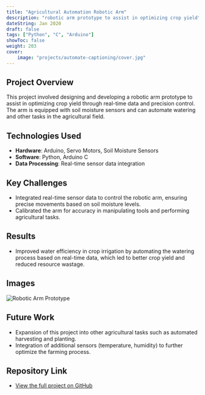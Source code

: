 ```yaml
---
title: "Agricultural Automation Robotic Arm"
description: "robotic arm prototype to assist in optimizing crop yield"
dateString: Jan 2020
draft: false
tags: ["Python", "C", "Arduino"]
showToc: false
weight: 203
cover:
    image: "projects/automate-captioning/cover.jpg"
--- 
```


## Project Overview
This project involved designing and developing a robotic arm prototype to assist in optimizing crop yield through real-time data and precision control. The arm is equipped with soil moisture sensors and can automate watering and other tasks in the agricultural field.

## Technologies Used
- **Hardware**: Arduino, Servo Motors, Soil Moisture Sensors
- **Software**: Python, Arduino C
- **Data Processing**: Real-time sensor data integration

## Key Challenges
- Integrated real-time sensor data to control the robotic arm, ensuring precise movements based on soil moisture levels.
- Calibrated the arm for accuracy in manipulating tools and performing agricultural tasks.

## Results
- Improved water efficiency in crop irrigation by automating the watering process based on real-time data, which led to better crop yield and reduced resource wastage.

## Images
![Robotic Arm Prototype](link-to-image)

## Future Work
- Expansion of this project into other agricultural tasks such as automated harvesting and planting.
- Integration of additional sensors (temperature, humidity) to further optimize the farming process.

## Repository Link
- [View the full project on GitHub](https://github.com/SamsonAjadalu)

